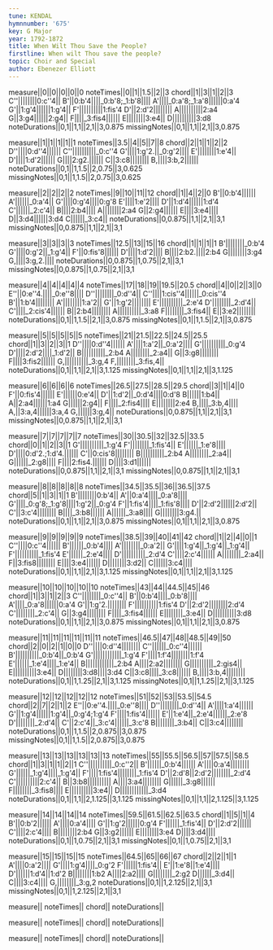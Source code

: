 ```yaml
---
tune: KENDAL
hymnnumber: '675'
key: G Major
year: 1792-1872
title: When Wilt Thou Save the People?
firstline: When wilt Thou save the people?
topic: Choir and Special
author: Ebenezer Elliott
---
```

measure||0||0||0||0||0
noteTimes||0||1||1.5||2||3
chord||1||3||1||2||3
C''||||||||0:c''4||
B'||0:b'4||||_0:b'8;_1:b'8||||
A'||||_0:a'8;_1:a'8||||||0:a'4
G'||1:g'4||||||1:g'4||
F'||||||||||1:fis'4
D'||2:d'2||||||||
A||||||||||2:a4
G||3:g4||||||2:g4||
F||||_3:fis4||||||
E||||||||3:e4||
D||||||||||3:d8
noteDurations||0,1||1,1||2,1||3,0.875
missingNotes||0,1||1,1||2,1||3,0.875

measure||1||1||1||1||1
noteTimes||3.5||4||5||7||8
chord||2||1||1||2||2
D''||||0:d''4||||||
C''||||||||||_0:c''4
G'||||1:g'2.||_0:g'2||||
E'||||||||1:e'4||
D'||||1:d'2||||||
G||||2:g2.||||||
C||3:c8||||||||
B,||||3:b,2||||||
noteDurations||0,1||1,1.5||2,0.75||3,0.625
missingNotes||0,1||1,1.5||2,0.75||3,0.625

measure||2||2||2||2
noteTimes||9||10||11||12
chord||1||4||2||0
B'||0:b'4||||||
A'||||||_0:a'4||
G'||||0:g'4||||0:g'8
E'||||1:e'2||||
D'||1:d'4||||||1:d'4
C'||||||_2:c'4||
B||||2:b4||||
A||||||||2:a4
G||2:g4||||||
E||||3:e4||||
D||3:d4||||||3:d4
C||||||_3:c4||
noteDurations||0,0.875||1,1||2,1||3,1
missingNotes||0,0.875||1,1||2,1||3,1

measure||3||3||3||3
noteTimes||12.5||13||15||16
chord||1||1||1||1
B'||||||||_0:b'4
G'||||0:g'2||_1:g'4||
F'||0:fis'8||||||
D'||||1:d'2||||
B||||2:b2.||||2:b4
G||||||||3:g4
G,||||3:g,2.||||
noteDurations||0,0.875||1,0.75||2,1||3,1
missingNotes||0,0.875||1,0.75||2,1||3,1

measure||4||4||4||4||4
noteTimes||17||18||19||19.5||20.5
chord||4||0||2||3||0
E''||0:e''4.||||_0:e''8||||
D''||||||||_0:d''4||
C''||||1:cis''4||||||_0:cis''4
B'||1:b'4||||||||
A'||||||||1:a'2||
G'||1:g'2||||||||
E'||||||||||_2:e'4
D'||||||||_2:d'4||
C'||||_2:cis'4||||||
B||2:b4||||||||
A||||||||||_3:a8
F||||||||_3:fis4||
E||3:e2||||||||
noteDurations||0,1||1,1.5||2,1||3,0.875
missingNotes||0,1||1,1.5||2,1||3,0.875

measure||5||5||5||5||5
noteTimes||21||21.5||22.5||24.5||25.5
chord||1||3||2||3||1
D''||||0:d''4||||||
A'||||1:a'2||_0:a'2||||
G'||||||||||_0:g'4
D'||||2:d'2||||_1:d'2||
B||||||||||_2:b4
A||||||||_2:a4||
G||3:g8||||||||
F||||3:fis2||||||
G,||||||||||_3:g,4
F,||||||||_3:fis,4||
noteDurations||0,1||1,1||2,1||3,1.125
missingNotes||0,1||1,1||2,1||3,1.125

measure||6||6||6||6
noteTimes||26.5||27.5||28.5||29.5
chord||3||1||4||0
F'||0:fis'4||||||
E'||||||0:e'4||
D'||1:d'2||_0:d'4||||0:d'8
B||||||1:b4||
A||2:a4||||||1:a4
G||||||2:g4||
F||||_2:fis4||||
E||||||||2:e4
B,||||_3:b,4||||
A,||3:a,4||||||3:a,4
G,||||||3:g,4||
noteDurations||0,0.875||1,1||2,1||3,1
missingNotes||0,0.875||1,1||2,1||3,1

measure||7||7||7||7||7
noteTimes||30||30.5||32||32.5||33.5
chord||0||1||2||3||1
G'||||||||||_1:g'4
F'||||||||_1:fis'4||
E'||||||_1:e'8||||
D'||||0:d'2.;1:d'4.||||||
C'||0:cis'8||||||||
B||||||||||_2:b4
A||||||||_2:a4||
G||||||_2:g8||||
F||||2:fis4.||||||
D||||3:d1||||||
noteDurations||0,0.875||1,1||2,1||3,1
missingNotes||0,0.875||1,1||2,1||3,1

measure||8||8||8||8||8
noteTimes||34.5||35.5||36||36.5||37.5
chord||5||1||3||1||1
B'||||||||0:b'4||
A'||0:a'4||||_0:a'8||||
G'||||_0:g'8;_1:g'8||||1:g'2||_0:g'4
F'||1:fis'4||||_1:fis'8||||
D'||2:d'2||||||2:d'2||
C'||3:c'4||||||||
B||||_3:b8||||||
A||||||_3:a8||||
G||||||||3:g4.||
noteDurations||0,1||1,1||2,1||3,0.875
missingNotes||0,1||1,1||2,1||3,0.875

measure||9||9||9||9||9
noteTimes||38.5||39||40||41||42
chord||1||2||4||0||1
C''||||0:c''4||||||
B'||||||_0:b'4||||
A'||||||||_0:a'2||
G'||||1:g'4||_1:g'4||_1:g'4||
F'||||||||||_1:fis'4
E'||||||_2:e'4||||
D'||||||||||_2:d'4
C'||||2:c'4||||||
A||||||||_2:a4||
F||3:fis8||||||||
E||||3:e4||||||
D||||||||3:d2||
C||||||3:c4||||
noteDurations||0,1||1,1||2,1||3,1.125
missingNotes||0,1||1,1||2,1||3,1.125

measure||10||10||10||10||10
noteTimes||43||44||44.5||45||46
chord||1||3||1||2||3
C''||||||||_0:c''4||
B'||0:b'4||||_0:b'8||||
A'||||_0:a'8||||||0:a'4
G'||1:g'2.||||||||
F'||||||||||1:fis'4
D'||2:d'2||||||||2:d'4
C'||||||||_2:c'4||
G||3:g4||||||||
F||||_3:fis4||||||
E||||||||_3:e4||
D||||||||||3:d8
noteDurations||0,1||1,1||2,1||3,0.875
missingNotes||0,1||1,1||2,1||3,0.875

measure||11||11||11||11||11||11
noteTimes||46.5||47||48||48.5||49||50
chord||2||0||2||1||0||0
D''||||0:d''4||||||||
C''||||||_0:c''4||||||
B'||||||||||_0:b'4||_0:b'4
G'||||||||||||_1:g'4
F'||||1:f'4||||||||1:f'4
E'||||||_1:e'4||||_1:e'4||
B||||||||||||_2:b4
A||||2:a2||||||||
G||||||||||_2:gis4||
E||||||||||3:e4||
D||||||||3:d8||||3:d4
C||3:c8||||_3:c8||||||
B,||||3:b,4||||||||
noteDurations||0,1||1,1.25||2,1||3,1.125
missingNotes||0,1||1,1.25||2,1||3,1.125

measure||12||12||12||12||12
noteTimes||51||52||53||53.5||54.5
chord||2||7||2||1||2
E''||0:e''4.||||_0:e''8||||
D''||||||||_0:d''4||
A'||||1:a'4||||||
G'||1:g'4||||||1:g'4||_0:g'4;1:g'4
F'||||1:fis'4||||||
E'||1:e'4||_2:e'4||||||_2:e'8
D'||||||||_2:d'4||
C'||2:c'4||_3:c'4||||||_3:c'8
B||||||||_3:b4||
C||3:c4||||||||
noteDurations||0,1||1,1.5||2,0.875||3,0.875
missingNotes||0,1||1,1.5||2,0.875||3,0.875

measure||13||13||13||13||13||13
noteTimes||55||55.5||56.5||57||57.5||58.5
chord||1||3||1||1||2||1
C''||||||||||_0:c''2||
B'||||||_0:b'4||||||
A'||||0:a'4||||||||
G'||||||_1:g'4||||_1:g'4||
F'||||1:fis'4||||||||_1:fis'4
D'||2:d'8||2:d'2||||||||_2:d'4
C'||||||||||2:c'4||
B||3:b8||||||||||
A||||3:a4||||||||
G||||||_3:g8||||||
F||||||||_3:fis8||||
E||||||||||3:e4||
D||||||||||||_3:d4
noteDurations||0,1||1,1||2,1.125||3,1.125
missingNotes||0,1||1,1||2,1.125||3,1.125

measure||14||14||14||14
noteTimes||59.5||61.5||62.5||63.5
chord||1||5||1||4
B'||0:b'2||||||
A'||||0:a'4||||
G'||1:g'2||||||0:g'4
F'||||||_1:fis'4||
D'||2:d'2||||||
C'||||2:c'4||||
B||||||||2:b4
G||3:g2||||||
E||||||||3:e4
D||||3:d4||||
noteDurations||0,1||1,0.75||2,1||3,1
missingNotes||0,1||1,0.75||2,1||3,1

measure||15||15||15||15
noteTimes||64.5||65||66||67
chord||2||2||1||1
A'||||0:a'2||||
G'||||1:g'4||||_0:g'2
F'||||||1:fis'4||
E'||1:e'8||1:e'4||||
D'||||||1:d'4||1:d'2
B||||||||1:b2
A||||2:a2||||
G||||||||_2:g2
D||||||_3:d4||
C||||3:c4||||
G,||||||||_3:g,2
noteDurations||0,1||1,2.125||2,1||3,1
missingNotes||0,1||1,2.125||2,1||3,1

measure||
noteTimes||
chord||
noteDurations||

measure||
noteTimes||
chord||
noteDurations||

measure||
noteTimes||
chord||
noteDurations||

